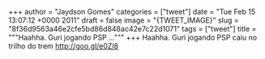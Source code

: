 
+++
author = "Jaydson Gomes"
categories = ["tweet"]
date = "Tue Feb 15 13:07:12 +0000 2011"
draft = false
image = "{TWEET_IMAGE}"
slug = "8f36d9563a46e2cfe5bd86d848ac42e7c22d1071"
tags = ["tweet"]
title = """Haahha. Guri jogando PSP ..."""
+++
Haahha. Guri jogando PSP caiu no trilho do trem http://goo.gl/e0Zl8
